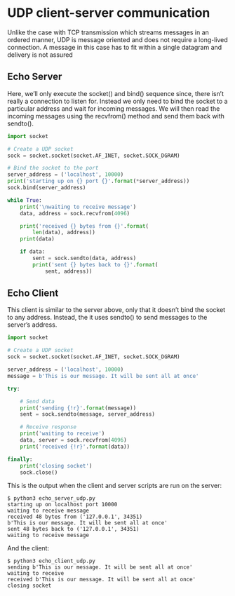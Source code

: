 # UDP client-server communication

Unlike the case with TCP transmission which streams messages in an ordered manner, 
UDP is message oriented and does not require a long-lived connection. 
A message in this case has to fit within a single datagram and delivery is not assured

## Echo Server
Here, we’ll only execute the socket() and bind() sequence since, there isn’t really a connection to listen for. 
Instead we only need to bind the socket to a particular address and wait for incoming messages. 
We will then read the incoming messages using the recvfrom() method and send them back with sendto().

```python
import socket

# Create a UDP socket
sock = socket.socket(socket.AF_INET, socket.SOCK_DGRAM)

# Bind the socket to the port
server_address = ('localhost', 10000)
print('starting up on {} port {}'.format(*server_address))
sock.bind(server_address)

while True:
    print('\nwaiting to receive message')
    data, address = sock.recvfrom(4096)

    print('received {} bytes from {}'.format(
        len(data), address))
    print(data)

    if data:
        sent = sock.sendto(data, address)
        print('sent {} bytes back to {}'.format(
            sent, address))
```
## Echo Client
This client is similar to the server above, only that it doesn’t bind the socket to any address. 
Instead, the it uses sendto() to send messages to the server’s address.

```python
import socket

# Create a UDP socket
sock = socket.socket(socket.AF_INET, socket.SOCK_DGRAM)

server_address = ('localhost', 10000)
message = b'This is our message. It will be sent all at once'

try:

    # Send data
    print('sending {!r}'.format(message))
    sent = sock.sendto(message, server_address)

    # Receive response
    print('waiting to receive')
    data, server = sock.recvfrom(4096)
    print('received {!r}'.format(data))

finally:
    print('closing socket')
    sock.close()
```
This is the output when the client and server scripts are run on the server:
```
$ python3 echo_server_udp.py                                                                                         
starting up on localhost port 10000
waiting to receive message
received 48 bytes from ('127.0.0.1', 34351)
b'This is our message. It will be sent all at once'
sent 48 bytes back to ('127.0.0.1', 34351)
waiting to receive message
```
And the client:
```
$ python3 echo_client_udp.py                                                                                         
sending b'This is our message. It will be sent all at once'
waiting to receive
received b'This is our message. It will be sent all at once'
closing socket
```
